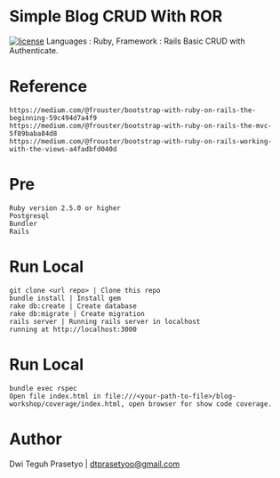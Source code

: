 # Simple Blog CRUD With ROR
 [![license](https://img.shields.io/github/license/mashape/apistatus.svg)]() 
Languages : Ruby, Framework : Rails
Basic CRUD with Authenticate.  

# Reference
    https://medium.com/@frouster/bootstrap-with-ruby-on-rails-the-beginning-59c494d7a4f9
    https://medium.com/@frouster/bootstrap-with-ruby-on-rails-the-mvc-5f89baba84d8
    https://medium.com/@frouster/bootstrap-with-ruby-on-rails-working-with-the-views-a4fadbfd040d

# Pre
    Ruby version 2.5.0 or higher
    Postgresql
    Bundler
    Rails

# Run Local
    git clone <url repo> | Clone this repo
    bundle install | Install gem
    rake db:create | Create database
    rake db:migrate | Create migration
    rails server | Running rails server in localhost
    running at http://localhost:3000

# Run Local
    bundle exec rspec
    Open file index.html in file:///<your-path-to-file>/blog-workshop/coverage/index.html, open browser for show code coverage.


# Author
Dwi Teguh Prasetyo | dtprasetyoo@gmail.com